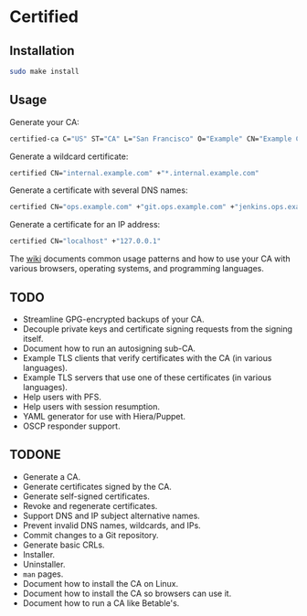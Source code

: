 Certified
=========

Installation
------------

```sh
sudo make install
```

Usage
-----

Generate your CA:

```sh
certified-ca C="US" ST="CA" L="San Francisco" O="Example" CN="Example CA"
```

Generate a wildcard certificate:

```sh
certified CN="internal.example.com" +"*.internal.example.com"
```

Generate a certificate with several DNS names:

```sh
certified CN="ops.example.com" +"git.ops.example.com" +"jenkins.ops.example.com"
```

Generate a certificate for an IP address:

```sh
certified CN="localhost" +"127.0.0.1"
```

The [wiki](https://github.com/rcrowley/certified/wiki) documents common usage patterns and how to use your CA with various browsers, operating systems, and programming languages.

TODO
----

* Streamline GPG-encrypted backups of your CA.
* Decouple private keys and certificate signing requests from the signing itself.
* Document how to run an autosigning sub-CA.
* Example TLS clients that verify certificates with the CA (in various languages).
* Example TLS servers that use one of these certificates (in various languages).
* Help users with PFS.
* Help users with session resumption.
* YAML generator for use with Hiera/Puppet.
* OSCP responder support.

TODONE
------

* Generate a CA.
* Generate certificates signed by the CA.
* Generate self-signed certificates.
* Revoke and regenerate certificates.
* Support DNS and IP subject alternative names.
* Prevent invalid DNS names, wildcards, and IPs.
* Commit changes to a Git repository.
* Generate basic CRLs.
* Installer.
* Uninstaller.
* `man` pages.
* Document how to install the CA on Linux.
* Document how to install the CA so browsers can use it.
* Document how to run a CA like Betable's.
